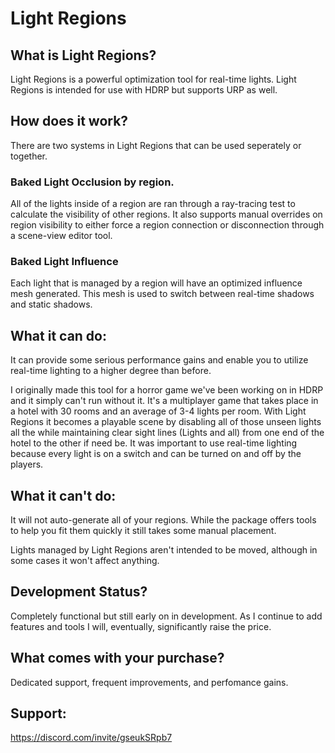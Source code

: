 # Light Regions

## What is Light Regions?

Light Regions is a powerful optimization tool for real-time lights. Light Regions is intended for use with HDRP but supports URP as well.

## How does it work?

There are two systems in Light Regions that can be used seperately or together.

### Baked Light Occlusion by region.
All of the lights inside of a region are ran through a ray-tracing test to calculate the visibility of other regions.
It also supports manual overrides on region visibility to either force a region connection or disconnection through a scene-view editor tool.

### Baked Light Influence
Each light that is managed by a region will have an optimized influence mesh generated. This mesh is used to switch between real-time shadows and static shadows.

## What it can do:
It can provide some serious performance gains and enable you to utilize real-time lighting to a higher degree than before. 

I originally made this tool for a horror game we've been working on in HDRP and it simply can't run without it. It's a multiplayer game that takes place in a hotel with 30 rooms and an average of 3-4 lights per room. With Light Regions it becomes a playable scene by disabling all of those unseen lights all the while maintaining clear sight lines (Lights and all) from one end of the hotel to the other if need be. It was important to use real-time lighting because every light is on a switch and can be turned on and off by the players.

## What it can't do:
It will not auto-generate all of your regions. While the package offers tools to help you fit them quickly it still takes some manual placement.

Lights managed by Light Regions aren't intended to be moved, although in some cases it won't affect anything.
## Development Status?
Completely functional but still early on in development. As I continue to add features and tools I will, eventually, significantly raise the price.

## What comes with your purchase?
Dedicated support, frequent improvements, and perfomance gains.

## Support:
https://discord.com/invite/gseukSRpb7
